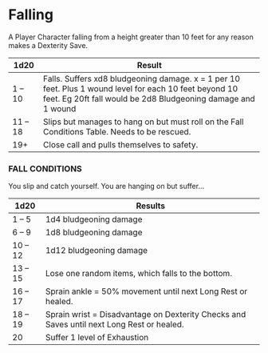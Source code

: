 # Falling  
A Player Character falling from a height greater than 10 feet for any reason makes a Dexterity Save.  

| 1d20 | Result |
| --- | --- |
| 1 – 10 | Falls. Suffers xd8 bludgeoning damage. x = 1 per 10 feet. Plus 1 wound level for each 10 feet beyond 10 feet. Eg 20ft fall would be 2d8 Bludgeoning damage and 1 wound|
| 11 – 18 | Slips but manages to hang on but must roll on the Fall Conditions Table. Needs to be rescued.  |
| 19+ | Close call and pulls themselves to safety.|
  
### FALL CONDITIONS  
You slip and catch yourself. You are hanging on but suffer…  

|1d20 | Results  |
| --- | --- |
|1 – 5 |1d4 bludgeoning damage  |
|6 – 9 |1d8 bludgeoning damage  |
|10 – 12 |1d12 bludgeoning damage  |
|13 – 15 | Lose one random items, which falls to the bottom.  |
|16 – 17 |Sprain ankle = 50% movement until next Long Rest or healed.  |
|18 – 19 |Sprain wrist = Disadvantage on Dexterity Checks and Saves until next Long Rest or healed.| 
|20 | Suffer 1 level of Exhaustion|